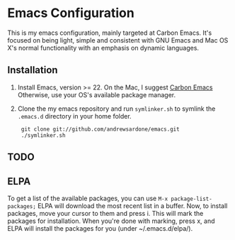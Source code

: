# Emacs Configuration

This is my emacs configuration, mainly targeted at Carbon Emacs. It's focused on being light, simple and consistent with GNU Emacs and Mac OS X's normal functionality with an emphasis on dynamic languages.

## Installation

1. Install Emacs, version >= 22.
   On the Mac, I suggest [Carbon Emacs](http://homepage.mac.com/zenitani/emacs-e.html)
   Otherwise, use your OS's available package manager.
2. Clone the my emacs repository and run `symlinker.sh` to symlink the `.emacs.d` directory in your home folder.

        git clone git://github.com/andrewsardone/emacs.git
        ./symlinker.sh

## TODO

## ELPA

To get a list of the available packages, you can use `M-x package-list-packages;` ELPA will download the most recent list in a buffer. Now, to install packages, move your cursor to them and press i. This will mark the packages for installation. When you're done with marking, press x, and ELPA will install the packages for you (under ~/.emacs.d/elpa/).

